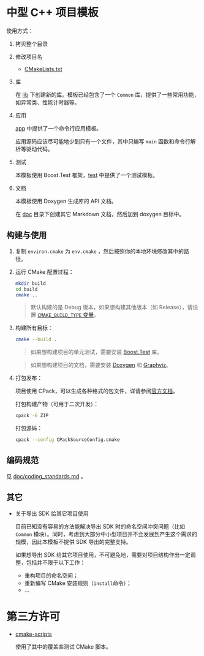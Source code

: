 # 中型 C++ 项目模板

使用方式：

1. 拷贝整个目录

2. 修改项目名

   - [CMakeLists.txt](./CMakeLists.txt)

3. 库

   在 [lib](./lib) 下创建新的库。模板已经包含了一个 `Common` 库，提供了一些常用功能，如异常类、性能计时器等。

4. 应用

   [app](./app) 中提供了一个命令行应用模板。

   应用源码应该尽可能地少到只有一个文件，其中只编写 `main` 函数和命令行解析等驱动代码。

5. 测试

   本模板使用 Boost.Test 框架，[test](./test) 中提供了一个测试模板。

6. 文档

   本模板使用 Doxygen 生成库的 API 文档。

   在 [doc](./doc) 目录下创建其它 Markdown 文档，然后加到 doxygen 目标中。

## 构建与使用

1. 复制 `environ.cmake` 为 `env.cmake` ，然后按照你的本地环境修改其中的路径。

2. 运行 CMake 配置过程：

   ```bash
   mkdir build
   cd build
   cmake ..
   ```

   > 默认构建的是 Debug 版本，如果想构建其他版本（如 Release），请设置 [`CMAKE_BUILD_TYPE` 变量](https://cmake.org/cmake/help/latest/variable/CMAKE_BUILD_TYPE.html)。

3. 构建所有目标：

   ```bash
   cmake --build .
   ```

   > 如果想构建项目的单元测试，需要安装 [Boost.Test](https://www.boost.org) 库。

   > 如果想构建项目的文档，需要安装 [Doxygen](https://www.doxygen.nl) 和 [Graphviz](https://graphviz.org)。

4. 打包发布：

   项目使用 CPack，可以生成各种格式的包文件，详请参阅[官方文档](https://cmake.org/cmake/help/latest/manual/cpack.1.html)。

   打包构建产物（可用于二次开发）：

   ```bash
   cpack -G ZIP
   ```

   打包源码：

   ```bash
   cpack --config CPackSourceConfig.cmake
   ```

## 编码规范

见 [doc/coding_standards.md](doc/coding_standards.md) 。

## 其它

- 关于导出 SDK 给其它项目使用

  目前已知没有容易的方法能解决导出 SDK 时的命名空间冲突问题（比如 `Common` 模块）。同时，考虑到大部分中小型项目并不会发展到产生这个需求的规模，因此本模板不提供 SDK 导出的完整支持。

  如果想导出 SDK 给其它项目使用，不可避免地，需要对项目结构作出一定调整，包括并不限于以下工作：

  - 重构项目的命名空间；
  - 重新编写 CMake 安装规则（`install`命令）；
  - ...

# 第三方许可

- [cmake-scripts](https://github.com/StableCoder/cmake-scripts/blob/main/LICENSE)

  使用了其中的覆盖率测试 CMake 脚本。
